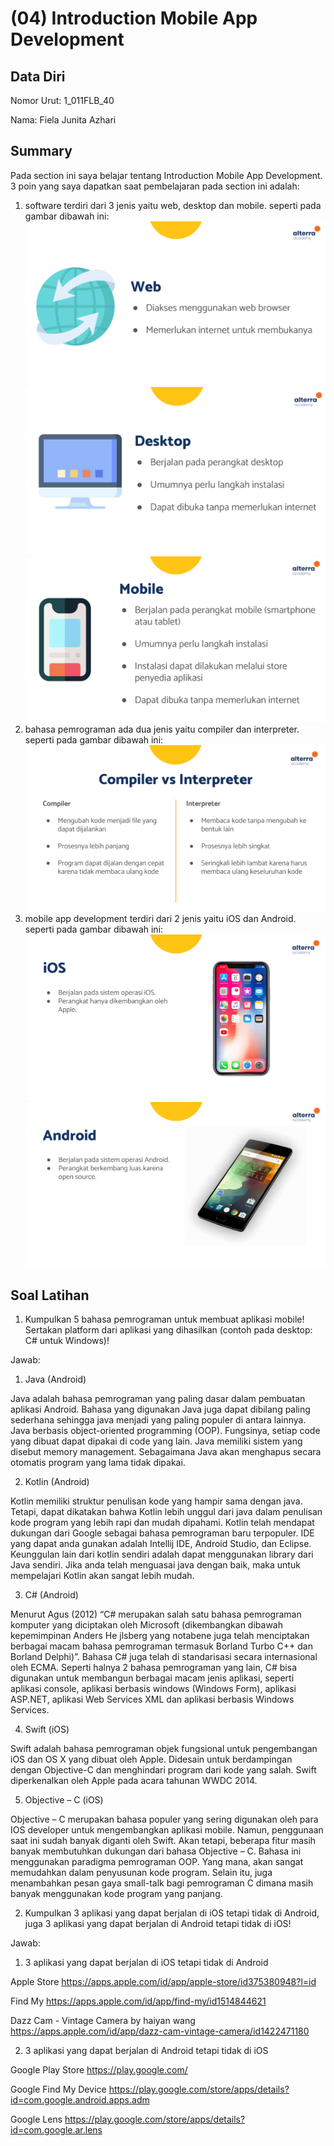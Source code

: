 # (04) Introduction Mobile App Development
## Data Diri
Nomor Urut: 1_011FLB_40

Nama: Fiela Junita Azhari

## Summary
Pada section ini saya belajar tentang Introduction Mobile App Development.
3 poin yang saya dapatkan saat pembelajaran pada section ini adalah:
1. software terdiri dari 3 jenis yaitu web, desktop dan mobile. seperti pada gambar dibawah ini:
![Test](Screenshots/web.png)
![Test](Screenshots/desktop.png)
![Test](Screenshots/mobile.png)
2. bahasa pemrograman ada dua jenis yaitu compiler dan interpreter. seperti pada gambar dibawah ini:
![Test](Screenshots/poin2.png)
3. mobile app development terdiri dari 2 jenis yaitu iOS dan Android. seperti pada gambar dibawah ini:
![Test](Screenshots/ios.png)
![Test](Screenshots/android.png)

## Soal Latihan
1. Kumpulkan 5 bahasa pemrograman untuk membuat aplikasi mobile! Sertakan platform dari aplikasi yang dihasilkan (contoh pada desktop: C# untuk Windows)!

Jawab:

1. Java (Android)

Java adalah bahasa pemrograman yang paling dasar dalam pembuatan aplikasi Android. Bahasa yang digunakan Java juga dapat dibilang paling sederhana sehingga java menjadi yang paling populer  di antara lainnya.
Java berbasis object-oriented programming (OOP). Fungsinya, setiap code yang dibuat dapat dipakai di code yang lain. Java memiliki sistem yang disebut memory management. Sebagaimana Java akan menghapus secara otomatis program yang lama tidak dipakai.

2. Kotlin (Android)

Kotlin memiliki struktur penulisan kode yang hampir sama dengan java. Tetapi, dapat dikatakan bahwa Kotlin lebih unggul dari java dalam penulisan kode program yang lebih rapi dan mudah dipahami. Kotlin telah mendapat dukungan dari Google sebagai bahasa pemrograman baru terpopuler. 
IDE yang dapat anda gunakan adalah Intellij IDE, Android Studio, dan Eclipse. Keunggulan lain dari kotlin sendiri adalah dapat menggunakan library dari Java sendiri. Jika anda telah menguasai java dengan baik, maka untuk mempelajari Kotlin akan sangat lebih mudah.

3. C# (Android)

Menurut Agus (2012) “C# merupakan salah satu bahasa pemrograman komputer yang diciptakan oleh Microsoft (dikembangkan dibawah kepemimpinan Anders He jlsberg yang notabene juga telah menciptakan berbagai macam bahasa pemrograman termasuk Borland Turbo C++ dan Borland Delphi)”. Bahasa C# juga telah di standarisasi secara internasional oleh ECMA. Seperti halnya 2 bahasa pemrograman yang lain, C# bisa digunakan untuk membangun berbagai macam jenis aplikasi, seperti aplikasi console, aplikasi berbasis windows (Windows Form), aplikasi ASP.NET, aplikasi Web Services XML dan aplikasi berbasis Windows Services.

4. Swift (iOS)

Swift adalah bahasa pemrograman objek fungsional untuk pengembangan iOS dan OS X yang dibuat oleh Apple. Didesain untuk berdampingan dengan Objective-C dan menghindari program dari kode yang salah. Swift diperkenalkan oleh Apple pada acara tahunan WWDC 2014.

5. Objective – C (iOS)

Objective – C merupakan bahasa populer yang sering digunakan oleh para IOS developer untuk mengembangkan aplikasi mobile. Namun, penggunaan saat ini sudah banyak diganti oleh Swift. Akan tetapi, beberapa fitur masih banyak membutuhkan dukungan dari bahasa Objective – C.
Bahasa ini menggunakan paradigma pemrograman OOP. Yang mana, akan sangat memudahkan dalam penyusunan kode program. Selain itu, juga menambahkan pesan gaya small-talk bagi pemrograman C dimana masih banyak menggunakan kode program yang panjang.


2. Kumpulkan 3 aplikasi yang dapat berjalan di iOS tetapi tidak di Android, juga 3 aplikasi yang dapat berjalan di Android tetapi tidak di iOS!

Jawab:

1. 3 aplikasi yang dapat berjalan di iOS tetapi tidak di Android

Apple Store
https://apps.apple.com/id/app/apple-store/id375380948?l=id

Find My
https://apps.apple.com/id/app/find-my/id1514844621

Dazz Cam - Vintage Camera by haiyan wang
https://apps.apple.com/id/app/dazz-cam-vintage-camera/id1422471180


2. 3 aplikasi yang dapat berjalan di Android tetapi tidak di iOS

Google Play Store
https://play.google.com/

Google Find My Device
https://play.google.com/store/apps/details?id=com.google.android.apps.adm

Google Lens
https://play.google.com/store/apps/details?id=com.google.ar.lens
